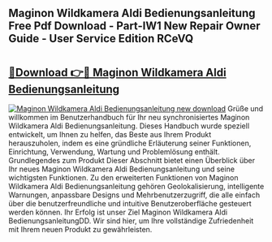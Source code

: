 ## Maginon Wildkamera Aldi Bedienungsanleitung Free Pdf Download - Part-IW1 New Repair Owner Guide - User Service Edition RCeVQ

# <h2><a href="http://df4uve.blite.top/?on=Maginon+Wildkamera+Aldi+Bedienungsanleitung">🔗Download 👉🔴 Maginon Wildkamera Aldi Bedienungsanleitung</a></h2>

[![Maginon Wildkamera Aldi Bedienungsanleitung new download](https://i.imgur.com/lujVjoI.png)](http://df4uve.blite.top/?on=Maginon+Wildkamera+Aldi+Bedienungsanleitung)
Grüße und willkommen im Benutzerhandbuch für Ihr neu synchronisiertes Maginon Wildkamera Aldi Bedienungsanleitung. Dieses Handbuch wurde speziell entwickelt, um Ihnen zu helfen, das Beste aus Ihrem Produkt herauszuholen, indem es eine gründliche Erläuterung seiner Funktionen, Einrichtung, Verwendung, Wartung und Problemlösung enthält. Grundlegendes zum Produkt Dieser Abschnitt bietet einen Überblick über Ihr neues Maginon Wildkamera Aldi Bedienungsanleitung und seine wichtigsten Funktionen. Zu den erweiterten Funktionen von Maginon Wildkamera Aldi Bedienungsanleitung gehören Geolokalisierung, intelligente Warnungen, anpassbare Designs und Mehrbenutzerzugriff, die alle einfach über die benutzerfreundliche und intuitive Benutzeroberfläche gesteuert werden können. Ihr Erfolg ist unser Ziel Maginon Wildkamera Aldi BedienungsanleitungDD. Wir sind hier, um Ihre vollständige Zufriedenheit mit Ihrem neuen Produkt zu gewährleisten.
